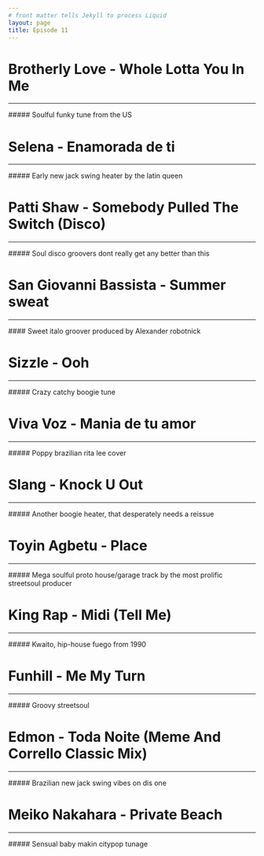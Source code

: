 ```yaml
---
# front matter tells Jekyll to process Liquid
layout: page
title: Episode 11
---
```


# Brotherly Love - Whole Lotta You In Me
<hr>
##### Soulful funky tune from the US

# Selena - Enamorada de ti
<hr>
##### Early new jack swing heater by the latin queen

#  Patti Shaw - Somebody Pulled The Switch (Disco)
<hr>
##### Soul disco groovers dont really get any better than this

# San Giovanni Bassista - Summer sweat
<hr>
#### Sweet italo groover produced by Alexander robotnick

# Sizzle - Ooh
<hr>
##### Crazy catchy boogie tune

# Viva Voz - Mania de tu amor
<hr>
##### Poppy brazilian rita lee cover

# Slang - Knock U Out
<hr>
##### Another boogie heater, that desperately needs a reissue

# Toyin Agbetu - Place
<hr>
##### Mega soulful proto house/garage track by the most prolific streetsoul producer

# King Rap - Midi (Tell Me)
<hr>
##### Kwaito, hip-house fuego from 1990

# Funhill - Me My Turn
<hr>
##### Groovy streetsoul

# Edmon - Toda Noite (Meme And Corrello Classic Mix)
<hr>
##### Brazilian new jack swing vibes on dis one

# Meiko Nakahara - Private Beach
<hr>
##### Sensual baby makin citypop tunage